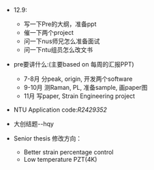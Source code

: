 * 12.9: 
  * 写一下Pre的大纲，准备ppt
  * 催一下两个project
  * 问一下nus师兄怎么准备面试
  * 问一下ntu组员怎么改文书
  
* pre要讲什么:(主要based on 每周的汇报PPT)
  * 7-8月 分peak, origin, 开发两个software
  * 9-10月 测Raman, PL, 准备sample, 画paper图
  * 11月 写paper, Strain Engineering project

* NTU Application code:*R2429352*
* 大创结题--hqy

* Senior thesis 修改方向：
  * Better strain percentage control
  * Low temperature PZT(4K)
